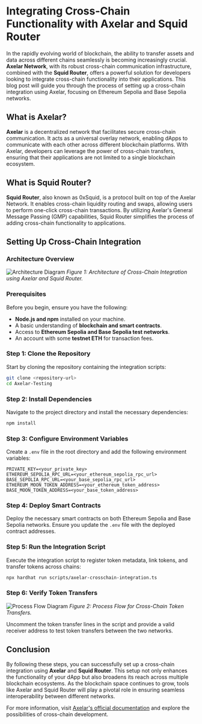 # Integrating Cross-Chain Functionality with **Axelar** and **Squid Router**

In the rapidly evolving world of blockchain, the ability to transfer assets and data across different chains seamlessly is becoming increasingly crucial. **Axelar Network**, with its robust cross-chain communication infrastructure, combined with the **Squid Router**, offers a powerful solution for developers looking to integrate cross-chain functionality into their applications. This blog post will guide you through the process of setting up a cross-chain integration using Axelar, focusing on Ethereum Sepolia and Base Sepolia networks.

## What is **Axelar**?

**Axelar** is a decentralized network that facilitates secure cross-chain communication. It acts as a universal overlay network, enabling dApps to communicate with each other across different blockchain platforms. With Axelar, developers can leverage the power of cross-chain transfers, ensuring that their applications are not limited to a single blockchain ecosystem.

## What is **Squid Router**?

**Squid Router**, also known as 0xSquid, is a protocol built on top of the Axelar Network. It enables cross-chain liquidity routing and swaps, allowing users to perform one-click cross-chain transactions. By utilizing Axelar's General Message Passing (GMP) capabilities, Squid Router simplifies the process of adding cross-chain functionality to applications.

## Setting Up Cross-Chain Integration

### Architecture Overview

![Architecture Diagram](architecture-diagram.svg)
*Figure 1: Architecture of Cross-Chain Integration using Axelar and Squid Router.*

### Prerequisites

Before you begin, ensure you have the following:
* **Node.js and npm** installed on your machine.
* A basic understanding of **blockchain and smart contracts**.
* Access to **Ethereum Sepolia and Base Sepolia test networks**.
* An account with some **testnet ETH** for transaction fees.

### Step 1: Clone the Repository

Start by cloning the repository containing the integration scripts:
```bash
git clone <repository-url>
cd Axelar-Testing
```

### Step 2: Install Dependencies

Navigate to the project directory and install the necessary dependencies:
```bash
npm install
```

### Step 3: Configure Environment Variables

Create a `.env` file in the root directory and add the following environment variables:
```plaintext
PRIVATE_KEY=<your_private_key>
ETHEREUM_SEPOLIA_RPC_URL=<your_ethereum_sepolia_rpc_url>
BASE_SEPOLIA_RPC_URL=<your_base_sepolia_rpc_url>
ETHEREUM_MOON_TOKEN_ADDRESS=<your_ethereum_token_address>
BASE_MOON_TOKEN_ADDRESS=<your_base_token_address>
```

### Step 4: Deploy Smart Contracts

Deploy the necessary smart contracts on both Ethereum Sepolia and Base Sepolia networks. Ensure you update the `.env` file with the deployed contract addresses.

### Step 5: Run the Integration Script

Execute the integration script to register token metadata, link tokens, and transfer tokens across chains:
```bash
npx hardhat run scripts/axelar-crosschain-integration.ts
```

### Step 6: Verify Token Transfers

![Process Flow Diagram](path/to/process-flow-diagram.png)
*Figure 2: Process Flow for Cross-Chain Token Transfers.*

Uncomment the token transfer lines in the script and provide a valid receiver address to test token transfers between the two networks.

## Conclusion

By following these steps, you can successfully set up a cross-chain integration using **Axelar** and **Squid Router**. This setup not only enhances the functionality of your dApp but also broadens its reach across multiple blockchain ecosystems. As the blockchain space continues to grow, tools like Axelar and Squid Router will play a pivotal role in ensuring seamless interoperability between different networks.

For more information, visit [Axelar's official documentation](https://docs.axelar.dev/) and explore the possibilities of cross-chain development.
